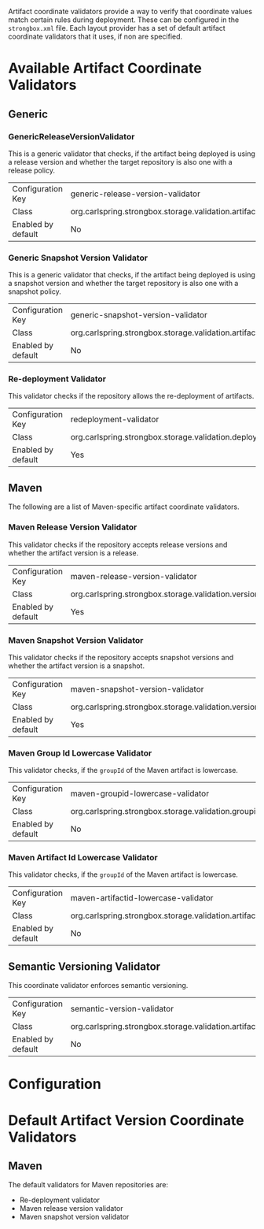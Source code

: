 Artifact coordinate validators provide a way to verify that coordinate values match certain rules during deployment. These can be configured in the `strongbox.xml` file. Each layout provider has a set of default artifact coordinate validators that it uses, if non are specified.

# Available Artifact Coordinate Validators

## Generic

### GenericReleaseVersionValidator

This is a generic validator that checks, if the artifact being deployed is using a release version and whether the target repository is also one with a release policy.

<table>
  <tr>
    <td>Configuration Key</td>
    <td>generic-release-version-validator</td>
  </tr>
  <tr>
    <td>Class</td>
    <td>org.carlspring.strongbox.storage.validation.artifact.version.GenericReleaseVersionValidator</td>
  </tr>
  <tr>
    <td>Enabled by default</td>
    <td>No</td>
  </tr>
</table>

### Generic Snapshot Version Validator

This is a generic validator that checks, if the artifact being deployed is using a snapshot version and whether the target repository is also one with a snapshot policy.

<table>
  <tr>
    <td>Configuration Key</td>
    <td>generic-snapshot-version-validator</td>
  </tr>
  <tr>
    <td>Class</td>
    <td>org.carlspring.strongbox.storage.validation.artifact.version.GenericSnapshotVersionValidator</td>
  </tr>
  <tr>
    <td>Enabled by default</td>
    <td>No</td>
  </tr>
</table>

### Re-deployment Validator

This validator checks if the repository allows the re-deployment of artifacts.

<table>
  <tr>
    <td>Configuration Key</td>
    <td>redeployment-validator</td>
  </tr>
  <tr>
    <td>Class</td>
    <td>org.carlspring.strongbox.storage.validation.deployment.RedeploymentValidator</td>
  </tr>
  <tr>
    <td>Enabled by default</td>
    <td>Yes</td>
  </tr>
</table>

## Maven

The following are a list of Maven-specific artifact coordinate validators.

### Maven Release Version Validator

This validator checks if the repository accepts release versions and whether the artifact version is a release. 

<table>
  <tr>
    <td>Configuration Key</td>
    <td>maven-release-version-validator</td>
  </tr>
  <tr>
    <td>Class</td>
    <td>org.carlspring.strongbox.storage.validation.version.MavenReleaseVersionValidator</td>
  </tr>
  <tr>
    <td>Enabled by default</td>
    <td>Yes</td>
  </tr>
</table>

### Maven Snapshot Version Validator

This validator checks if the repository accepts snapshot versions and whether the artifact version is a snapshot. 

<table>
  <tr>
    <td>Configuration Key</td>
    <td>maven-snapshot-version-validator</td>
  </tr>
  <tr>
    <td>Class</td>
    <td>org.carlspring.strongbox.storage.validation.version.MavenSnapshotVersionValidator</td>
  </tr>
  <tr>
    <td>Enabled by default</td>
    <td>Yes</td>
  </tr>
</table>

### Maven Group Id Lowercase Validator

This validator checks, if the `groupId` of the Maven artifact is lowercase.

<table>
  <tr>
    <td>Configuration Key</td>
    <td>maven-groupid-lowercase-validator</td>
  </tr>
  <tr>
    <td>Class</td>
    <td>org.carlspring.strongbox.storage.validation.groupid.MavenGroupIdLowercaseValidator</td>
  </tr>
  <tr>
    <td>Enabled by default</td>
    <td>No</td>
  </tr>
</table>

### Maven Artifact Id Lowercase Validator

This validator checks, if the `groupId` of the Maven artifact is lowercase.

<table>
  <tr>
    <td>Configuration Key</td>
    <td>maven-artifactid-lowercase-validator</td>
  </tr>
  <tr>
    <td>Class</td>
    <td>org.carlspring.strongbox.storage.validation.artifactid.MavenArtifactIdLowercaseValidator</td>
  </tr>
  <tr>
    <td>Enabled by default</td>
    <td>No</td>
  </tr>
</table>

## Semantic Versioning Validator

This coordinate validator enforces semantic versioning.

<table>
  <tr>
    <td>Configuration Key</td>
    <td>semantic-version-validator</td>
  </tr>
  <tr>
    <td>Class</td>
    <td>org.carlspring.strongbox.storage.validation.artifact.version.SemanticVersioningValidator</td>
  </tr>
  <tr>
    <td>Enabled by default</td>
    <td>No</td>
  </tr>
</table>

# Configuration



# Default Artifact Version Coordinate Validators

## Maven

The default validators for Maven repositories are:
* Re-deployment validator
* Maven release version validator
* Maven snapshot version validator

